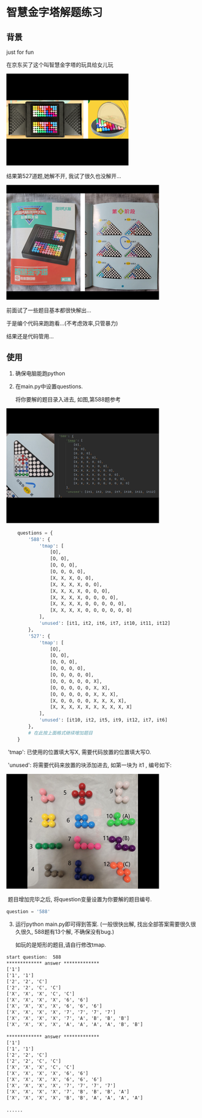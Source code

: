 # 智慧金字塔解题练习
## 背景

just for fun

在京东买了这个叫智慧金字塔的玩具给女儿玩

<img src=".\img\hnv_gpic1.png" style="zoom:50%;" />

结果第527道题,她解不开, 我试了很久也没解开...

<img src=".\img\hnv_gpic3.jpg" style="zoom:50%;" />

前面试了一些题目基本都很快解出...

于是编个代码来跑跑看...(不考虑效率,只管暴力)

结果还是代码管用...



## 使用

1. 确保电脑能跑python

2.  在main.py中设置questions. 

    将你要解的题目录入进去, 如图,第588题参考

<img src=".\img\hnv_gpic7.jpg" style="zoom:50%;" />

```python
    questions = {
        '588': {
            'tmap': [
                [O],
                [O, O],
                [O, O, O],
                [O, O, O, O],
                [X, X, X, O, O],
                [X, X, X, X, O, O],
                [X, X, X, X, O, O, O],
                [X, X, X, X, O, O, O, O],
                [X, X, X, X, O, O, O, O, O],
                [X, X, X, X, O, O, O, O, O, O]
            ],
            'unused': [it1, it2, it6, it7, it10, it11, it12]
        },
        '527': {
            'tmap': [
                [O],
                [O, O],
                [O, O, O],
                [O, O, O, O],
                [O, O, O, O, O],
                [O, O, O, O, O, X],
                [O, O, O, O, O, X, X],
                [O, O, O, O, O, X, X, X],
                [X, O, O, O, O, X, X, X, X],
                [X, X, X, X, X, X, X, X, X, X]
            ],
            'unused': [it10, it2, it5, it9, it12, it7, it6]
        },
        # 在此按上面格式继续增加题目
    }
```

​	'tmap': 已使用的位置填大写X, 需要代码放置的位置填大写O.

​	'unused': 将需要代码来放置的块添加进去, 如第一块为 it1 , 编号如下:

<img src=".\img\hnv_gpic5.jpg" style="zoom:50%;" />

​    题目增加完毕之后, 将question变量设置为你要解的题目编号.

```python
question = '588'
```

3. 运行python main.py即可得到答案. (一般很快出解, 找出全部答案需要很久很久很久, 588题有13个解, 不确保没有bug.)

   如玩的是矩形的题目,请自行修改tmap.

   

```shell
start question:  588
************* answer *************
['1']
['1', '1']
['2', '2', 'C']
['2', '2', 'C', 'C']
['X', 'X', 'X', 'C', 'C']
['X', 'X', 'X', 'X', '6', '6']
['X', 'X', 'X', 'X', '6', '6', '6']
['X', 'X', 'X', 'X', '7', '7', '7', '7']
['X', 'X', 'X', 'X', '7', 'A', 'B', 'B', 'B']
['X', 'X', 'X', 'X', 'A', 'A', 'A', 'A', 'B', 'B']

************* answer *************
['1']
['1', '1']
['2', '2', 'C']
['2', '2', 'C', 'C']
['X', 'X', 'X', 'C', 'C']
['X', 'X', 'X', 'X', '6', '6']
['X', 'X', 'X', 'X', '6', '6', '6']
['X', 'X', 'X', 'X', '7', '7', '7', '7']
['X', 'X', 'X', 'X', '7', 'B', 'B', 'B', 'A']
['X', 'X', 'X', 'X', 'B', 'B', 'A', 'A', 'A', 'A']

......
```
